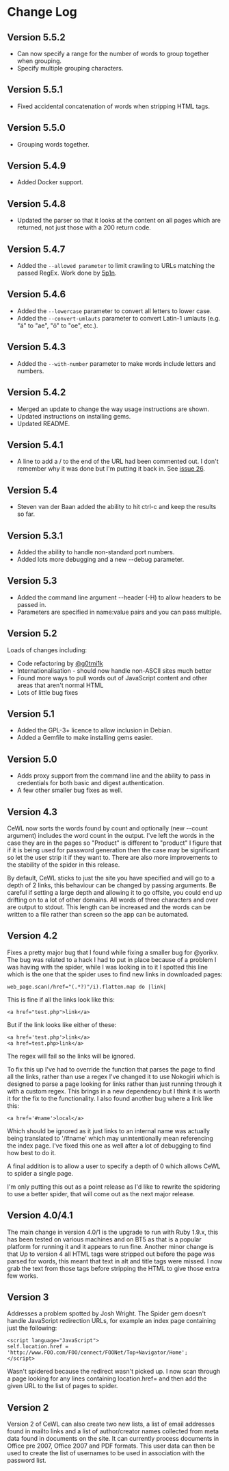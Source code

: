 # Change Log

## Version 5.5.2

* Can now specify a range for the number of words to group together when grouping.
* Specify multiple grouping characters.

## Version 5.5.1
* Fixed accidental concatenation of words when stripping HTML tags.

## Version 5.5.0

* Grouping words together.

## Version 5.4.9

* Added Docker support.

## Version 5.4.8

* Updated the parser so that it looks at the content on all pages which are returned, not just those with a 200 return code.

## Version 5.4.7

* Added the `--allowed parameter` to limit crawling to URLs matching the passed RegEx. Work done by [5p1n](https://github.com/5p1n/).

## Version 5.4.6

* Added the `--lowercase` parameter to convert all letters to lower case.
* Added the `--convert-umlauts` parameter to convert Latin-1 umlauts (e.g. "ä" to "ae", "ö" to "oe", etc.).

## Version 5.4.3

* Added the `--with-number` parameter to make words include letters and numbers.

## Version 5.4.2

* Merged an update to change the way usage instructions are shown.
* Updated instructions on installing gems.
* Updated README.

## Version 5.4.1

* A line to add a / to the end of the URL had been commented out. I don't remember why it was done but I'm putting it back in. See [issue 26](https://github.com/digininja/CeWL/issues/26).

## Version 5.4

* Steven van der Baan added the ability to hit ctrl-c and keep the results so far.

## Version 5.3.1

* Added the ability to handle non-standard port numbers.
* Added lots more debugging and a new --debug parameter.

## Version 5.3

* Added the command line argument --header (-H) to allow headers to be passed in.
* Parameters are specified in name:value pairs and you can pass multiple.

## Version 5.2

Loads of changes including:

* Code refactoring by [@g0tmi1k](https://github.com/g0tmi1k)
* Internationalisation - should now handle non-ASCII sites much better
* Found more ways to pull words out of JavaScript content and other areas that aren't normal HTML
* Lots of little bug fixes

## Version 5.1

* Added the GPL-3+ licence to allow inclusion in Debian.
* Added a Gemfile to make installing gems easier.

## Version 5.0

* Adds proxy support from the command line and the ability to pass in credentials for both basic and digest authentication.
* A few other smaller bug fixes as well.

## Version 4.3

CeWL now sorts the words found by count and optionally (new --count argument) includes the word count in the output. I've left the words in the case they are in the pages so "Product" is different to "product" I figure that if it is being used for password generation then the case may be significant so let the user strip it if they want to. There are also more improvements to the stability of the spider in this release.

By default, CeWL sticks to just the site you have specified and will go to a depth of 2 links, this behaviour can be changed by passing arguments. Be careful if setting a large depth and allowing it to go offsite, you could end up drifting on to a lot of other domains. All words of three characters and over are output to stdout. This length can be increased and the words can be written to a file rather than screen so the app can be automated.

## Version 4.2

Fixes a pretty major bug that I found while fixing a smaller bug for @yorikv. The bug was related to a hack I had to put in place because of a problem I was having with the spider, while I was looking in to it I spotted this line which is the one that the spider uses to find new links in downloaded pages:

```
web_page.scan(/href="(.*?)"/i).flatten.map do |link|
```

This is fine if all the links look like this:

```
<a href="test.php">link</a>
```

But if the link looks like either of these:

```
<a href='test.php'>link</a>
<a href=test.php>link</a>
```

The regex will fail so the links will be ignored.

To fix this up I've had to override the function that parses the page to find all the links, rather than use a regex I've changed it to use Nokogiri which is designed to parse a page looking for links rather than just running through it with a custom regex. This brings in a new dependency but I think it is worth it for the fix to the functionality. I also found another bug where a link like this:

```
<a href='#name'>local</a>
```

Which should be ignored as it just links to an internal name was actually being translated to '/#name' which may unintentionally mean referencing the index page. I've fixed this one as well after a lot of debugging to find how best to do it.

A final addition is to allow a user to specify a depth of 0 which allows CeWL to spider a single page.

I'm only putting this out as a point release as I'd like to rewrite the spidering to use a better spider, that will come out as the next major release.

## Version 4.0/4.1

The main change in version 4.0/1 is the upgrade to run with Ruby 1.9.x, this has been tested on various machines and on BT5 as that is a popular platform for running it and it appears to run fine. Another minor change is that Up to version 4 all HTML tags were stripped out before the page was parsed for words, this meant that text in alt and title tags were missed. I now grab the text from those tags before stripping the HTML to give those extra few works.

## Version 3

Addresses a problem spotted by Josh Wright. The Spider gem doesn't handle JavaScript redirection URLs, for example an index page containing just the following:

```
<script language="JavaScript">
self.location.href =
'http://www.FOO.com/FOO/connect/FOONet/Top+Navigator/Home';
</script>
```

Wasn't spidered because the redirect wasn't picked up. I now scan through a page looking for any lines containing location.href= and then add the given URL to the list of pages to spider.

## Version 2

Version 2 of CeWL can also create two new lists, a list of email addresses
found in mailto links and a list of author/creator names collected from meta
data found in documents on the site. It can currently process documents in
Office pre 2007, Office 2007 and PDF formats. This user data can then be used
to create the list of usernames to be used in association with the password
list.


